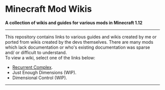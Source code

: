# Minecraft Mod Wikis

**A collection of wikis and guides for various mods in Minecraft 1.12**

---

This repository contains links to various guides and wikis created by me or ported from wikis created by the devs themselves. There are many mods which lack documentation or who's existing documentation was sparse and/ or difficult to understand.\
To view a wiki, select one of the links below:

* [Recurrent Complex](https://github.com/NoMoreUsernames999/Recurrent-Complex-Wiki/).
* Just Enough Dimensions (WIP).
* Dimensional Control (WIP). 

---

